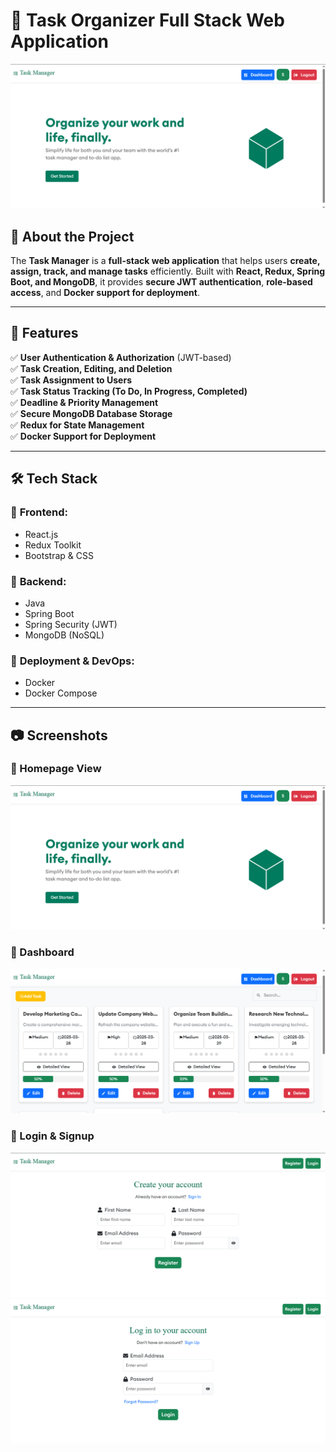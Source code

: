 # 📝 Task Organizer Full Stack Web Application  

![Task Manager Banner](/Static/Images/Homepage.png)  

## 📌 About the Project  
The **Task Manager** is a **full-stack web application** that helps users **create, assign, track, and manage tasks** efficiently. Built with **React, Redux, Spring Boot, and MongoDB**, it provides **secure JWT authentication**, **role-based access**, and **Docker support for deployment**.  

---

## 🚀 Features  
✅ **User Authentication & Authorization** (JWT-based)  
✅ **Task Creation, Editing, and Deletion**  
✅ **Task Assignment to Users**  
✅ **Task Status Tracking (To Do, In Progress, Completed)**  
✅ **Deadline & Priority Management**  
✅ **Secure MongoDB Database Storage**  
✅ **Redux for State Management**  
✅ **Docker Support for Deployment**  

---

## 🛠️ Tech Stack  
### 🔹 **Frontend:**  
- React.js  
- Redux Toolkit  
- Bootstrap & CSS 

### 🔹 **Backend:**  
- Java  
- Spring Boot  
- Spring Security (JWT)  
- MongoDB (NoSQL)  

### 🔹 **Deployment & DevOps:**  
- Docker  
- Docker Compose  

---

## 📷 Screenshots  

### 🔹 Homepage View  
![Homepage](/Static/Images/Homepage.png)  

### 🔹 Dashboard  
![Dashboard](/Static/Images/Dashboard.png)  

### 🔹 Login & Signup  
![Register](/Static/Images/Register.png)  
![Login](/Static/Images/Login.png) 

